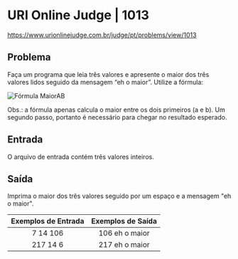 # URI Online Judge | 1013

https://www.urionlinejudge.com.br/judge/pt/problems/view/1013

## Problema
Faça um programa que leia três valores e apresente o maior dos três valores lidos seguido da mensagem “eh o maior”. Utilize a fórmula:

![Fórmula MaiorAB](https://resources.urionlinejudge.com.br/gallery/images/problems/UOJ_1013.png)

Obs.: a fórmula apenas calcula o maior entre os dois primeiros (a e b). Um segundo passo, portanto é necessário para chegar no resultado esperado.

## Entrada
O arquivo de entrada contém três valores inteiros.

## Saída
Imprima o maior dos três valores seguido por um espaço e a mensagem "eh o maior".


| Exemplos de Entrada 	           | Exemplos de Saída         |
|:----------------------------:	   |:-----------------------:  |
| 7 14 106                         | 106 eh o maior            |
| 217 14 6                         | 217 eh o maior            |